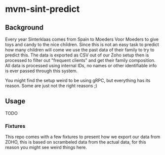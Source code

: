 # mvm-sint-predict

## Background
Every year Sinterklaas comes from Spain to Moeders Voor Moeders to give toys and candy to the nice children.
Since this is not an easy task to predict how many children will come we use the past data of their family to try to predict this.
The data is exported as CSV out of our Zoho setup then is processed to filter out "frequent clients" and get their family composition.
All data is processed using internal IDs, no names or other identifiable info is ever passed through this system.

You might find the setup weird to be using gRPC, but everything has its reason. Some are just not the right reasons ;)

## Usage
TODO

### Fixtures
This repo comes with a few fixtures to present how we export our data from ZOHO, this is based on scrambeled data from the actual data, for this reason you might see weird things here.
